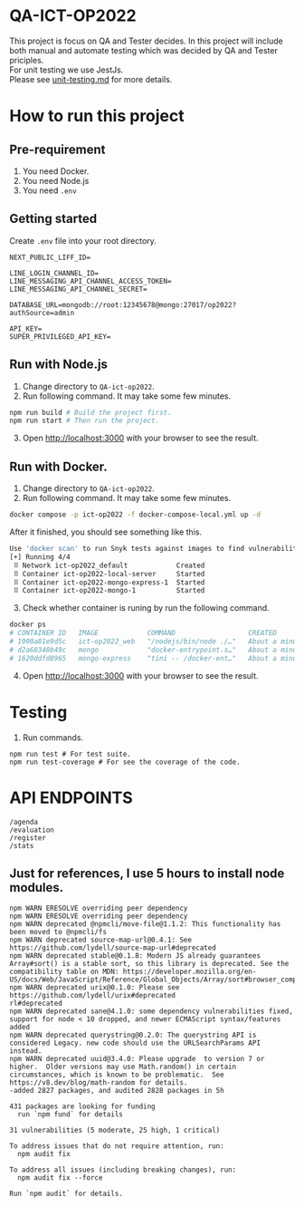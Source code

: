 # QA-ICT-OP2022

This project is focus on QA and Tester decides. In this project will include both manual and automate testing which was decided by QA and Tester priciples.  
For unit testing we use JestJs.  
Please see [unit-testing.md](./unit-testing.md) for more details.

# How to run this project

## Pre-requirement

1. You need Docker.
2. You need Node.js
3. You need `.env`

## Getting started

Create `.env` file into your root directory.

```
NEXT_PUBLIC_LIFF_ID=

LINE_LOGIN_CHANNEL_ID=
LINE_MESSAGING_API_CHANNEL_ACCESS_TOKEN=
LINE_MESSAGING_API_CHANNEL_SECRET=

DATABASE_URL=mongodb://root:12345678@mongo:27017/op2022?authSource=admin

API_KEY=
SUPER_PRIVILEGED_API_KEY=
```

## Run with Node.js

1. Change directory to `QA-ict-op2022`.
2. Run following command. It may take some few minutes.

```sh
npm run build # Build the project first.
npm run start # Then run the project.
```
3. Open [http://localhost:3000](http://localhost:3000) with your browser to see the result.

## Run with Docker.

1. Change directory to `QA-ict-op2022`.
2. Run following command. It may take some few minutes.

```sh
docker compose -p ict-op2022 -f docker-compose-local.yml up -d
```
After it finished, you should see something like this.
```sh
Use 'docker scan' to run Snyk tests against images to find vulnerabilities and learn how to fix them
[+] Running 4/4
 ⠿ Network ict-op2022_default            Created                                                                                                      0.2s
 ⠿ Container ict-op2022-local-server     Started                                                                                                      3.1s
 ⠿ Container ict-op2022-mongo-express-1  Started                                                                                                      3.5s
 ⠿ Container ict-op2022-mongo-1          Started   
```

3. Check whether container is runing by run the following command.

```sh
docker ps
# CONTAINER ID   IMAGE            COMMAND                  CREATED              STATUS              PORTS                      NAMES
# 1900a81e9d5c   ict-op2022_web   "/nodejs/bin/node ./…"   About a minute ago   Up About a minute   0.0.0.0:3000->3000/tcp     ict-op2022-local-server
# d2a68348b49c   mongo            "docker-entrypoint.s…"   About a minute ago   Up About a minute   0.0.0.0:27017->27017/tcp   ict-op2022-mongo-1
# 1620ddfd8965   mongo-express    "tini -- /docker-ent…"   About a minute ago   Up About a minute   0.0.0.0:8081->8081/tcp     ict-op2022-mongo-express-1

```

4. Open [http://localhost:3000](http://localhost:3000) with your browser to see the result.

# Testing

1. Run commands.

```
npm run test # For test suite.
npm run test-coverage # For see the coverage of the code. 
```
# API ENDPOINTS

`/agenda`  
`/evaluation`  
`/register`  
`/stats`

## Just for references, I use 5 hours to install node modules.
```
npm WARN ERESOLVE overriding peer dependency
npm WARN ERESOLVE overriding peer dependency
npm WARN deprecated @npmcli/move-file@1.1.2: This functionality has been moved to @npmcli/fs
npm WARN deprecated source-map-url@0.4.1: See https://github.com/lydell/source-map-url#deprecated
npm WARN deprecated stable@0.1.8: Modern JS already guarantees Array#sort() is a stable sort, so this library is deprecated. See the compatibility table on MDN: https://developer.mozilla.org/en-US/docs/Web/JavaScript/Reference/Global_Objects/Array/sort#browser_compatibility
npm WARN deprecated urix@0.1.0: Please see https://github.com/lydell/urix#deprecated
rl#deprecated
npm WARN deprecated sane@4.1.0: some dependency vulnerabilities fixed, support for node < 10 dropped, and newer ECMAScript syntax/features added
npm WARN deprecated querystring@0.2.0: The querystring API is considered Legacy. new code should use the URLSearchParams API instead.
npm WARN deprecated uuid@3.4.0: Please upgrade  to version 7 or higher.  Older versions may use Math.random() in certain circumstances, which is known to be problematic.  See https://v8.dev/blog/math-random for details.
-added 2827 packages, and audited 2828 packages in 5h

431 packages are looking for funding
  run `npm fund` for details

31 vulnerabilities (5 moderate, 25 high, 1 critical)

To address issues that do not require attention, run:
  npm audit fix

To address all issues (including breaking changes), run:
  npm audit fix --force

Run `npm audit` for details.

```
